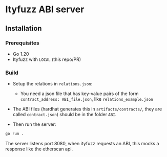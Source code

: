 # Ityfuzz ABI server
## Installation
### Prerequisites

- Go 1.20
- Ityfuzz with `LOCAL` (this repo/PR)

### Build

- Setup the relations in `relations.json`:
  - You need a json file that has key-value pairs of the form `contract_address: ABI_file.json`, like `relations_example.json`
- The ABI files (hardhat generates this in `artifacts/contracts/`, they are called `contract.json`) should be in the folder `ABI`.

- Then run the server:
```bash
go run .
```

The server listens port 8080, when ityfuzz requests an ABI, this mocks a response like the etherscan api.